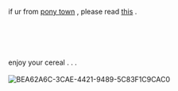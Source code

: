 if ur from <a href="https://pony.town">pony town</a> , please read <a href="https://patreon.com/potatsu">this</a> .
<br></br>
<br></br>
<br></br>
enjoy your cereal . . .
<br></br>
![BEA62A6C-3CAE-4421-9489-5C83F1C9CAC0](https://user-images.githubusercontent.com/100438635/161421619-0c496153-b32b-4048-9e2a-4bb9001ba396.jpeg)
